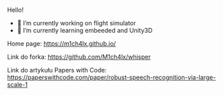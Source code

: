 Hello!

- 🔭 I’m currently working on flight simulator
- 🌱 I’m currently learning embeeded and Unity3D

Home page:
https://m1ch4lx.github.io/

Link do forka: https://github.com/M1ch4lx/whisper

Link do artykułu Papers with Code: https://paperswithcode.com/paper/robust-speech-recognition-via-large-scale-1
